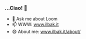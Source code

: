 ### ...Ciao! 👋

- 💬 Ask me about Loom
- 📫 WWW: www.ilbak.it
- 😄 About me: www.ilbak.it/about/


<!--
**ilbak/ilbak** is a ✨ _special_ ✨ repository because its `README.md` (this file) appears on your GitHub profile.

Here are some ideas to get you started:

- 🔭 I’m currently working on ...
- 🌱 I’m currently learning ...
- 👯 I’m looking to collaborate on ...
- 🤔 I’m looking for help with ...
- 😄 Pronouns: ...
- ⚡ Fun fact: ...
-->
